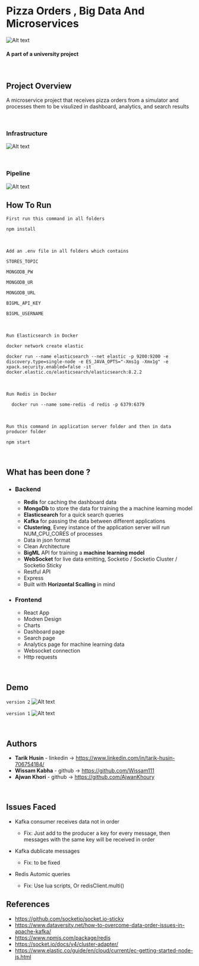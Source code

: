



# Pizza Orders , Big Data And Microservices 

![Alt text](readme-imgs/dashboard.png)

#### A part of a university project

</br>

## Project Overview

A microservice project that receives pizza orders from a simulator and processes them to be visulized in dashboard, analytics, and search results

</br>

### Infrastructure

![Alt text](readme-imgs/infrastructure.png)

</br>

### Pipeline

![Alt text](readme-imgs/pipline.png)

## How To Run

`First run this command in all folders`

    npm install

<br/>

`Add an .env file in all folders which contains`

    STORES_TOPIC

    MONGODB_PW

    MONGODB_UR

    MONGODB_URL

    BIGML_API_KEY 

    BIGML_USERNAME

</br>

`Run Elasticsearch in Docker `

    docker network create elastic

    docker run --name elasticsearch --net elastic -p 9200:9200 -e discovery.type=single-node -e ES_JAVA_OPTS="-Xms1g -Xmx1g" -e xpack.security.enabled=false -it 
    docker.elastic.co/elasticsearch/elasticsearch:8.2.2

</br>


`Run Redis in Docker `

      docker run --name some-redis -d redis -p 6379:6379

</br>


`Run this command in application server folder and then in data producer folder`

    npm start

</br>





## What has been done ?

- ### Backend

    - **Redis** for caching the dashboard data
    - **MongoDb** to store the data for training the a machine learning model
    - **Elasticsearch** for a quick search queries
    - **Kafka** for passing the data between different applications
    - **Clustering**, Evrey instance of the application server will run NUM_CPU_CORES of processes
    - Data in json format
    - Clean Architecture
    - **BigML** API for training a **machine learning model**
    - **WebSocket** for live data emitting, Socketio / Socketio Cluster / Socketio Sticky
    - Restful API
    - Express
    - Built with **Horizontal Scalling** in mind



- ### Frontend

  - React App
  - Modren Design
  - Charts
  - Dashboard page
  - Search page 
  - Analytics page for machine learning data
  - Websocket connection
  - Http requests
    



</br>

## Demo

`version 2`
![Alt text](readme-imgs/dashboard-in-action2.gif)

`version 1`
![Alt text](readme-imgs/dashboard-in-action.gif)



</br>

## Authors

* **Tarik Husin**  - linkedin -> https://www.linkedin.com/in/tarik-husin-706754184/
* **Wissam Kabha**  - github -> https://github.com/Wissam111
* **Ajwan Khori**  - github -> https://github.com/AjwanKhoury

</br>


## Issues Faced

- Kafka consumer receives data not in order

    - Fix: Just add to the producer a key for every message, then messages with the same key will be received in order

- Kafka dublicate messages

    - Fix: to be fixed 


- Redis Automic queries

    - Fix: Use lua scripts, Or redisClient.multi()


## References

- https://github.com/socketio/socket.io-sticky
- https://www.dataversity.net/how-to-overcome-data-order-issues-in-apache-kafka/
- https://www.npmjs.com/package/redis
- https://socket.io/docs/v4/cluster-adapter/
- https://www.elastic.co/guide/en/cloud/current/ec-getting-started-node-js.html